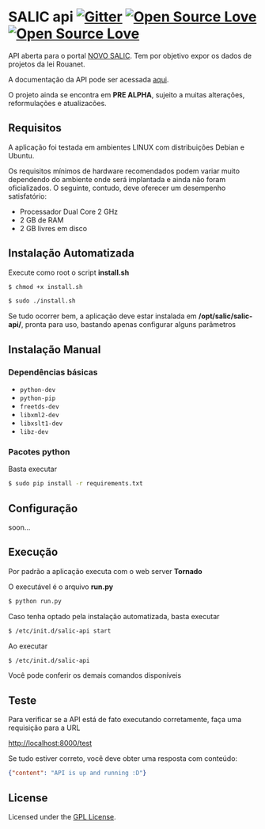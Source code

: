# SALIC api [![Gitter](https://badges.gitter.im/Lafaiet/salicapi.svg)](https://gitter.im/Lafaiet/salicapi?utm_source=badge&utm_medium=badge&utm_campaign=pr-badge) [![Open Source Love](https://badges.frapsoft.com/os/v1/open-source.svg?v=102)](https://github.com/ellerbrock/open-source-badge/) [![Open Source Love](https://badges.frapsoft.com/os/gpl/gpl.svg?v=102)](http://www.gnu.org/licenses/gpl.html)


API aberta para o portal [NOVO SALIC](http://novosalic.cultura.gov.br/cidadao/consultar). Tem por objetivo expor os dados de projetos da lei Rouanet.

A documentação da API pode ser acessada [aqui](http://hmg.api.salic.cultura.gov.br/doc/).

O projeto ainda se encontra em **PRE ALPHA**, sujeito a muitas alterações, reformulações e atualizacões.



## Requisitos

A aplicação foi testada em ambientes LINUX com distribuições Debian e Ubuntu.

Os requisitos mínimos de hardware recomendados podem variar muito dependendo do ambiente
onde será implantada e ainda não foram oficializados. O seguinte, contudo, deve oferecer um desempenho
satisfatório:

-	Processador Dual Core 2 GHz
-	2 GB de RAM
-	2 GB livres em disco

## Instalação Automatizada

Execute como root o script **install.sh**

```bash
$ chmod +x install.sh
```

```bash
$ sudo ./install.sh
```

Se tudo ocorrer bem, a aplicação deve estar instalada em **/opt/salic/salic-api/**, pronta para uso, bastando apenas configurar alguns parâmetros

## Instalação Manual

### Dependências básicas

-	`python-dev`
-	`python-pip`
-	`freetds-dev`
-	`libxml2-dev`
- `libxslt1-dev`
- `libz-dev`

### Pacotes python

Basta executar

```bash
$ sudo pip install -r requirements.txt
```

## Configuração

soon...

## Execução

Por padrão a aplicação executa com o web server **Tornado**

O executável é o arquivo  **run.py**

```bash
$ python run.py
```

Caso tenha optado pela instalação automatizada, basta executar

```bash
$ /etc/init.d/salic-api start
```


Ao executar

```bash
$ /etc/init.d/salic-api
```

Você pode conferir os demais comandos disponíveis

## Teste

Para verificar se a API está de fato executando corretamente, faça uma requisição para a URL

[http://localhost:8000/test](http://localhost:8000/test)

Se tudo estiver correto, você deve obter uma resposta com conteúdo:

```json
{"content": "API is up and running :D"}
```

## License

Licensed under the [GPL License](http://www.gnu.org/licenses/gpl.html).
